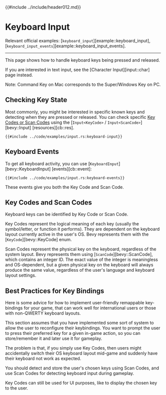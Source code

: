 {{#include ../include/header012.md}}

# Keyboard Input

Relevant official examples:
[`keyboard_input`][example::keyboard_input],
[`keyboard_input_events`][example::keyboard_input_events].

---

This page shows how to handle keyboard keys being pressed and released.

If you are interested in text input, see the [Character Input][input::char] page instead.

Note: Command Key on Mac corresponds to the Super/Windows Key on PC.

## Checking Key State

Most commonly, you might be interested in specific known keys and detecting when
they are pressed or released. You can check specific [Key Codes or Scan
Codes](#key-codes-and-scan-codes) using the
[`Input<KeyCode>` / `Input<ScanCode>`][bevy::Input] [resources][cb::res].

```rust,no_run,noplayground
{{#include ../code/examples/input.rs:keyboard-input}}
```

## Keyboard Events

To get all keyboard activity, you can use
[`KeyboardInput`][bevy::KeyboardInput] [events][cb::event]:

```rust,no_run,noplayground
{{#include ../code/examples/input.rs:keyboard-events}}
```

These events give you both the Key Code and Scan Code.

## Key Codes and Scan Codes

Keyboard keys can be identified by Key Code or Scan Code.

Key Codes represent the logical meaning of each key (usually the symbol/letter,
or function it performs). They are dependent on the keyboard layout currently
active in the user's OS. Bevy represents them with the [`KeyCode`][bevy::KeyCode] enum.

Scan Codes represent the physical key on the keyboard, regardless of the system
layout. Bevy represents them using [`ScanCode`][bevy::ScanCode], which contains
an integer ID. The exact value of the integer is meaningless and OS-dependent,
but a given physical key on the keyboard will always produce the same value,
regardless of the user's language and keyboard layout settings.

## Best Practices for Key Bindings

Here is some advice for how to implement user-friendly remappable key-bindings
for your game, that can work well for international users or those with
non-QWERTY keyboard layouts.

This section assumes that you have implemented some sort of system to allow the
user to reconfigure their keybindings. You want to prompt the user to press
their preferred key for a given in-game action, so you can store/remember it
and later use it for gameplay.

The problem is that, if you simply use Key Codes, then users might accidentally
switch their OS keyboard layout mid-game and suddenly have their keyboard not
work as expected.

You should detect and store the user's chosen keys using Scan Codes, and use
Scan Codes for detecting keyboard input during gameplay.

Key Codes can still be used for UI purposes, like to display the chosen key
to the user.
